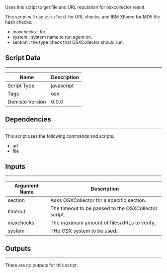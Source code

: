 Uses this script to get file and URL reputation for osxcollector result.

This script will use `VirusTotal` for URL checks, and IBM XForce for MD5 file hash checks.
 * maxchecks : for.
 * system  : system name to run agent on.
 * section : the type check that OSXCollector should run.

## Script Data
---

| **Name** | **Description** |
| --- | --- |
| Script Type | javascript |
| Tags | osx |
| Demisto Version | 0.0.0 |

## Dependencies
---
This script uses the following commands and scripts.
* url
* file

## Inputs
---

| **Argument Name** | **Description** |
| --- | --- |
| section | Asks OSXCollector for a specific section. |
| timeout | The timeout to be passed to the OSXCollector script. |
| maxchecks | The maximum amount of files/URLs to verify. |
| system | THe OSX system to be used. |

## Outputs
---
There are no outputs for this script.
